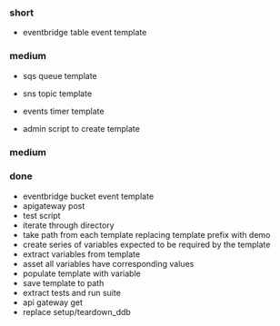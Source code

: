### short

- eventbridge table event template

### medium

- sqs queue template
- sns topic template
- events timer template

- admin script to create template

### medium

### done

- eventbridge bucket event template
- apigateway post
- test script
- iterate through directory
- take path from each template  replacing template prefix  with demo
- create series of variables expected to be required by the template
- extract variables from template
- asset all variables have corresponding values
- populate template with variable 
- save template to path 
- extract tests and run suite 
- api gateway get 
- replace setup/teardown_ddb
